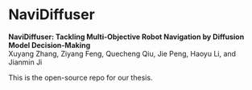 # NaviDiffuser
**NaviDiffuser: Tackling Multi-Objective Robot Navigation by Diffusion Model Decision-Making**            
Xuyang Zhang, Ziyang Feng, Quecheng Qiu, Jie Peng, Haoyu Li, and Jianmin Ji

This is the open-source repo for our thesis.